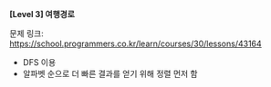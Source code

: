 **[Level 3] 여행경로**

문제 링크: https://school.programmers.co.kr/learn/courses/30/lessons/43164

* DFS 이용
* 알파벳 순으로 더 빠른 결과를 얻기 위해 정렬 먼저 함
